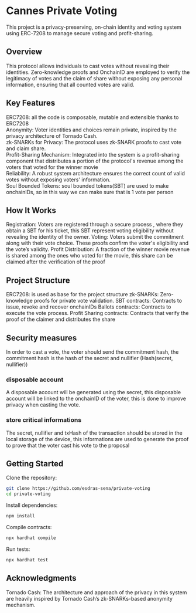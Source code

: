 # Cannes Private Voting
This project is a privacy-preserving, on-chain identity and voting system using ERC-7208 to manage secure voting and profit-sharing.

## Overview
This protocol allows individuals to cast votes without revealing their identities. Zero-knowledge proofs and OnchainID are employed to verify the legitimacy of votes and the claim of share without exposing any personal information, ensuring that all counted votes are valid.

## Key Features
ERC7208: all the code is composable, mutable and extensible thanks to ERC7208<br>
Anonymity: Voter identities and choices remain private, inspired by the privacy architecture of Tornado Cash.<br>
zk-SNARKs for Privacy: The protocol uses zk-SNARK proofs to cast vote and claim share.<br>
Profit-Sharing Mechanism: Integrated into the system is a profit-sharing component that distributes a portion of the protocol's revenue among the voters that voted for the winner movie<br>
Reliability: A robust system architecture ensures the correct count of valid votes without exposing voters' information.<br>
Soul Bounded Tokens: soul bounded tokens(SBT) are used to make onchainIDs, so in this way we can make sure that is 1 vote per person<br>


## How It Works
Registration: Voters are registered through a secure process , where they obtain a SBT for his ticket, this SBT represent voting eligibility without revealing the identity of the owner.
Voting: Voters submit the commitment along with their vote choice. These proofs confirm the voter's eligibility and the vote’s validity.
Profit Distribution: A fraction of the winner movie revenue is shared among the ones who voted for
the movie, this share can be claimed after the verification of the proof


## Project Structure
ERC7208: is used as base for the project structure
zk-SNARKs: Zero-knowledge proofs for private vote validation.
SBT contracts: Contracts to issue, revoke and recover onchainIDs
Ballots contracts: Contracts to execute the vote process.
Profit Sharing contracts: Contracts that verify the proof of the claimer and distributes the share

## Security measures
In order to cast a vote, the voter should send the commitment hash, the commitment hash is the hash of the secret and nullifier (Hash(secret, nullifier))

### disposable account
A disposable account will be generated using the secret, this disposable account will be linked to the onchainID of the voter, this is done to improve privacy when casting the vote.

### store critical informations 
The secret, nullifier and txHash of the transaction should be stored in the local storage of the device, this informations are used to generate the proof to prove that the voter cast his vote 
to the proposal


## Getting Started
Clone the repository:

```bash
git clone https://github.com/esdras-sena/private-voting
cd private-voting
```

Install dependencies:

```bash
npm install
```

Compile contracts:

```bash
npx hardhat compile
```

Run tests:

```bash
npx hardhat test
```

## Acknowledgments
Tornado Cash: The architecture and approach of the privacy in this system are heavily inspired by Tornado Cash’s zk-SNARKs-based anonymity mechanism.
